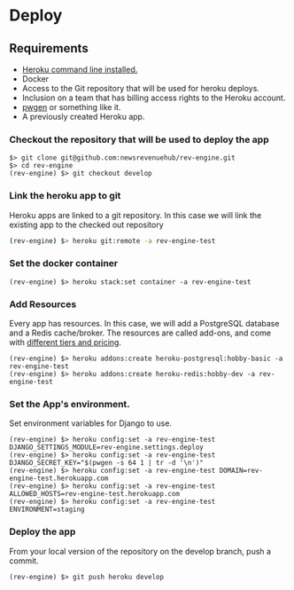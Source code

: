 # Deploy

## Requirements
* [Heroku command line installed.](https://devcenter.heroku.com/categories/command-line)
* Docker  
* Access to the Git repository that will be used for heroku deploys.  
* Inclusion on a team that has billing access rights to the Heroku account.
* [pwgen](https://github.com/jbernard/pwgen) or something like it.
* A previously created Heroku app.

### Checkout the repository that will be used to deploy the app

```shell
$> git clone git@github.com:newsrevenuehub/rev-engine.git
$> cd rev-engine
(rev-engine) $> git checkout develop
```

### Link the heroku app to git
Heroku apps are linked to a git repository. In this case we will link the existing app to the checked out repository

```sh
(rev-engine) $> heroku git:remote -a rev-engine-test
```

### Set the docker container

```shell
(rev-engine) $> heroku stack:set container -a rev-engine-test
```

### Add Resources

Every app has resources. In this case, we will add a PostgreSQL database and a Redis cache/broker.
The resources are called add-ons, and come with [different tiers and pricing](https://elements.heroku.com/addons).

```shell
(rev-engine) $> heroku addons:create heroku-postgresql:hobby-basic -a rev-engine-test
(rev-engine) $> heroku addons:create heroku-redis:hobby-dev -a rev-engine-test
```

### Set the App's environment.

Set environment variables for Django to use.

```shell
(rev-engine) $> heroku config:set -a rev-engine-test DJANGO_SETTINGS_MODULE=rev-engine.settings.deploy
(rev-engine) $> heroku config:set -a rev-engine-test DJANGO_SECRET_KEY="$(pwgen -s 64 1 | tr -d '\n')"
(rev-engine) $> heroku config:set -a rev-engine-test DOMAIN=rev-engine-test.herokuapp.com
(rev-engine) $> heroku config:set -a rev-engine-test ALLOWED_HOSTS=rev-engine-test.herokuapp.com
(rev-engine) $> heroku config:set -a rev-engine-test ENVIRONMENT=staging
```

### Deploy the app

From your local version of the repository on the develop branch, push a commit.

```shell
(rev-engine) $> git push heroku develop
```
